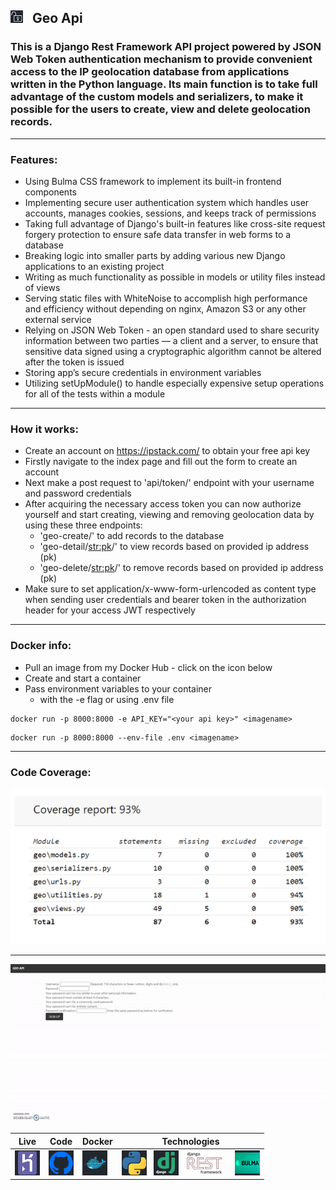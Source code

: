 ## <img src="https://github.com/mjaroszewski1979/mjaroszewski1979/blob/main/login.png">  &nbsp; Geo Api
### This is a Django Rest Framework API project powered by JSON Web Token authentication mechanism to provide convenient access to the IP geolocation database from applications written in the Python language. Its main function is to take full advantage of the custom models and serializers, to make it possible for the users to create, view and delete geolocation records.

--------------------------------------------------

### Features:
* Using Bulma CSS framework to implement its built-in frontend components
* Implementing secure user authentication system which handles user accounts, manages cookies, sessions, and keeps track of permissions
* Taking full advantage of Django's built-in features like cross-site request forgery protection to ensure safe data transfer in web forms to a database
* Breaking logic into smaller parts by adding various new Django applications to an existing project 
* Writing as much functionality as possible in models or utility files instead of views 
* Serving static files with WhiteNoise to accomplish high performance and efficiency without depending on nginx, Amazon S3 or any other external service
* Relying on JSON Web Token - an open standard used to share security information between two parties — a client and a server, to ensure that sensitive data signed using a  cryptographic algorithm cannot be altered after the token is issued
* Storing app’s secure credentials in environment variables
* Utilizing setUpModule() to handle especially expensive setup operations for all of the tests within a module

--------------------------------------------------

### How it works:
* Create an account on https://ipstack.com/ to obtain your free api key
* Firstly navigate to the index page and fill out the form to create an account
* Next make a post request to 'api/token/' endpoint with your username and password credentials
* After acquiring the necessary access token you can now authorize yourself and start creating, viewing and removing geolocation data by using these three endpoints:
  * 'geo-create/' to add records to the database
  * 'geo-detail/<str:pk>/' to view records based on provided ip address (pk)
  * 'geo-delete/<str:pk>/' to remove records based on provided ip address (pk)
* Make sure to set application/x-www-form-urlencoded as content type when sending user credentials and bearer token in the authorization header for your access JWT respectively

--------------------------------------------------
  


### Docker info:
* Pull an image from my Docker Hub - click on the icon below
* Create and start a container 
* Pass environment variables to your container
  * with the -e flag or using .env file

```
docker run -p 8000:8000 -e API_KEY="<your api key>" <imagename>

```
```
docker run -p 8000:8000 --env-file .env <imagename>

```

--------------------------------------------------

### Code Coverage:

<img src="https://github.com/mjaroszewski1979/geo_api_v1/blob/main/html-report.png">

-------------------------------------------------

![caption](https://github.com/mjaroszewski1979/geo_api_v1/blob/main/drf_geo_api.gif)

  
  Live | Code | Docker | Technologies
  ---- | ---- | ------ | ------------
  [<img src="https://github.com/mjaroszewski1979/mjaroszewski1979/blob/main/heroku1.png">](https://geo-api-drf.herokuapp.com/) | [<img src="https://github.com/mjaroszewski1979/mjaroszewski1979/blob/main/github1.png">](https://github.com/mjaroszewski1979/geo_api_v1) | [<img src="https://github.com/mjaroszewski1979/mjaroszewski1979/blob/main/docker.png">](https://hub.docker.com/r/maciej1245/geo_api_drf) | <img src="https://github.com/mjaroszewski1979/mjaroszewski1979/blob/main/python1.png"> &nbsp; <img src="https://github.com/mjaroszewski1979/mjaroszewski1979/blob/main/django.png">   &nbsp; <img src="https://github.com/mjaroszewski1979/mjaroszewski1979/blob/main/drf.png"> &nbsp; &nbsp; <img src="https://github.com/mjaroszewski1979/mjaroszewski1979/blob/main/bulma.png"> 
